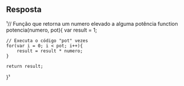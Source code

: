 ## Resposta

¹// Função que retorna um numero elevado a alguma potência
function potencia(numero, pot){
    var result = 1;
 
    // Executa o código "pot" vezes
    for(var i = 0; i < pot; i++){
        result = result * numero;
    }
   
    return result;
}¹
